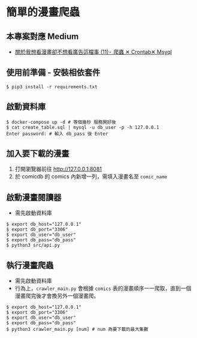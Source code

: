 # 簡單的漫畫爬蟲

## 本專案對應 Medium

-   [關於我想看漫畫卻不想看廣告這檔事 (11) -  爬蟲 ✕ Crontab✕ Msyql]()

## 使用前準備 - 安裝相依套件

```shell=
$ pip3 install -r requirements.txt
```

## 啟動資料庫

```shell=
$ docker-compose up -d # 等個幾秒 服務開好後
$ cat create_table.sql | mysql -u db_user -p -h 127.0.0.1
Enter password: # 輸入 db_pass 後 Enter
```

## 加入要下載的漫畫

1. 打開瀏覽器前往 http://127.0.0.1:8081
2. 於 comicdb 的 comics 內新增一列，需填入漫畫名至 `comic_name`

## 啟動漫畫閱讀器

-   需先啟動資料庫

```shell=
$ export db_host="127.0.0.1"
$ export db_port="3306"
$ export db_user="db_user"
$ export db_pass="db_pass"
$ python3 src/api.py
```

## 執行漫畫爬蟲

-   需先啟動資料庫
-   行為上，`crawler_main.py` 會根據 `comics` 表的漫畫順序一一爬取，直到一個漫畫爬完後才會換另外一個漫畫爬。

```shell=
$ export db_host="127.0.0.1"
$ export db_port="3306"
$ export db_user="db_user"
$ export db_pass="db_pass"
$ python3 crawler_main.py [num] # num 為要下載的最大集數
```
